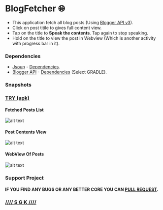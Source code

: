 # BlogFetcher :globe_with_meridians:

* This application fetch all blog posts (Using [Blogger API v3](https://developers.google.com/blogger/)).
* Click on post titile to gives full content view.
* Tap on the title to **Speak the contents**. Tap again to stop speaking.
* Hold on the title to view the post in Webview (Which is another activity with progress bar in it).
### **Dependencies**
* [Jsoup](https://jsoup.org) - [Dependencies](https://jsoup.org/download).
* [Blogger API](https://developers.google.com/blogger/docs/3.0/using) - [Dependencies](https://developers.google.com/blogger/docs/3.0/api-lib/java) (Select GRADLE).

### Snapshots
### [TRY (apk)](https://github.com/0xpulsar/BlogFetcher/raw/master/BlogFetcher.apk)
#### Fetched Posts List
![alt text](https://github.com/0xpulsar/BlogFetcher/raw/master/SnapShots/FetchedPosted.png)
#### Post Contents View
![alt text](https://github.com/0xpulsar/BlogFetcher/raw/master/SnapShots/PostContents.png)
#### WebView Of Posts
![alt text](https://github.com/0xpulsar/BlogFetcher/raw/master/SnapShots/Webview.png)

### **Support Project**
#### IF YOU FIND ANY BUGS OR ANY BETTER CORE YOU CAN [PULL REQUEST](https://github.com/0xpulsar/BlogFetcher/pulls).
### [//// S G K ////](http://sgkcreations.blogspot.in)
